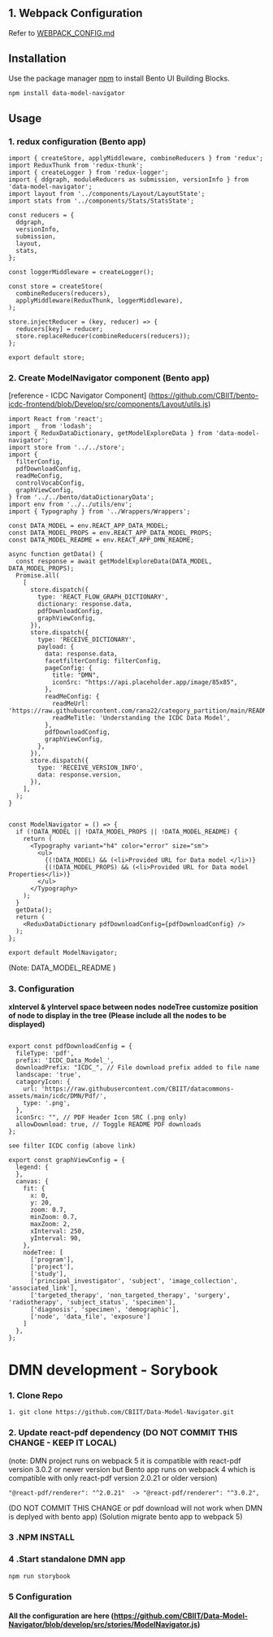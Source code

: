 ## 1. Webpack Configuration
Refer to [WEBPACK_CONFIG.md](https://github.com/CBIIT/Data-Model-Navigator/blob/documentation/WEBPACK_CONFIG.md)

## Installation

Use the package manager [npm](https://www.npmjs.com/) to install Bento UI Building Blocks.

```bash
npm install data-model-navigator
```

## Usage

### 1. redux configuration (Bento app)
``` store
import { createStore, applyMiddleware, combineReducers } from 'redux';
import ReduxThunk from 'redux-thunk';
import { createLogger } from 'redux-logger';
import { ddgraph, moduleReducers as submission, versionInfo } from 'data-model-navigator';
import layout from '../components/Layout/LayoutState';
import stats from '../components/Stats/StatsState';

const reducers = {
  ddgraph,
  versionInfo,
  submission,
  layout,
  stats,
};

const loggerMiddleware = createLogger();

const store = createStore(
  combineReducers(reducers),
  applyMiddleware(ReduxThunk, loggerMiddleware),
);

store.injectReducer = (key, reducer) => {
  reducers[key] = reducer;
  store.replaceReducer(combineReducers(reducers));
};

export default store;
```
### 2. Create ModelNavigator component (Bento app)
[reference - ICDC Navigator Component] (https://github.com/CBIIT/bento-icdc-frontend/blob/Develop/src/components/Layout/utils.js)
```react
import React from 'react';
import _ from 'lodash';
import { ReduxDataDictionary, getModelExploreData } from 'data-model-navigator';
import store from '../../store';
import {
  filterConfig,
  pdfDownloadConfig,
  readMeConfig,
  controlVocabConfig,
  graphViewConfig,
} from '../../bento/dataDictionaryData';
import env from '../../utils/env';
import { Typography } from '../Wrappers/Wrappers';

const DATA_MODEL = env.REACT_APP_DATA_MODEL;
const DATA_MODEL_PROPS = env.REACT_APP_DATA_MODEL_PROPS;
const DATA_MODEL_README = env.REACT_APP_DMN_README;

async function getData() {
  const response = await getModelExploreData(DATA_MODEL, DATA_MODEL_PROPS);
  Promise.all(
    [
      store.dispatch({
        type: 'REACT_FLOW_GRAPH_DICTIONARY',
        dictionary: response.data,
        pdfDownloadConfig,
        graphViewConfig,
      }),
      store.dispatch({
        type: 'RECEIVE_DICTIONARY',
        payload: {
          data: response.data,
          facetfilterConfig: filterConfig,
          pageConfig: {
            title: "DMN",
            iconSrc: "https://api.placeholder.app/image/85x85",
          },
          readMeConfig: {
            readMeUrl: 'https://raw.githubusercontent.com/rana22/category_partition/main/README.md',
            readMeTitle: 'Understanding the ICDC Data Model',
          },
          pdfDownloadConfig,
          graphViewConfig,
        },
      }),
      store.dispatch({
        type: 'RECEIVE_VERSION_INFO',
        data: response.version,
      }),
    ],
  );
}


const ModelNavigator = () => {
  if (!DATA_MODEL || !DATA_MODEL_PROPS || !DATA_MODEL_README) {
    return (
      <Typography variant="h4" color="error" size="sm">
        <ul>
          {(!DATA_MODEL) && (<li>Provided URL for Data model </li>)}
          {(!DATA_MODEL_PROPS) && (<li>Provided URL for Data model Properties</li>)}
        </ul>
      </Typography>
    );
  }
  getData();
  return (
    <ReduxDataDictionary pdfDownloadConfig={pdfDownloadConfig} />
  );
};

export default ModelNavigator;
```
(Note: DATA_MODEL_README )

### 3. Configuration
[reference - ICDC DMN Configuration]: https://github.com/CBIIT/bento-icdc-frontend/blob/Develop/src/bento/dataDictionaryData.js

**xIntervel & yIntervel space between nodes**
**nodeTree customize position of node to display in the tree (Please include all the nodes to be displayed)**

```

export const pdfDownloadConfig = {
  fileType: 'pdf',
  prefix: 'ICDC_Data_Model_',
  downloadPrefix: "ICDC_", // File download prefix added to file name
  landscape: 'true',
  catagoryIcon: {
    url: 'https://raw.githubusercontent.com/CBIIT/datacommons-assets/main/icdc/DMN/Pdf/',
    type: '.png',
  },
  iconSrc: "", // PDF Header Icon SRC (.png only)
  allowDownload: true, // Toggle README PDF downloads
};

see filter ICDC config (above link)

export const graphViewConfig = {
  legend: {
  },
  canvas: {
    fit: {
      x: 0,
      y: 20,
      zoom: 0.7,
      minZoom: 0.7,
      maxZoom: 2,
      xInterval: 250,
      yInterval: 90,
    },
    nodeTree: [
      ['program'],
      ['project'],
      ['study'],
      ['principal_investigator', 'subject', 'image_collection', 'associated_link'],
      ['targeted_therapy', 'non_targeted_therapy', 'surgery', 'radiotherapy', 'subject_status', 'specimen'],
      ['diagnosis', 'specimen', 'demographic'],
      ['node', 'data_file', 'exposure']
    ]
  },
};

```

# DMN development - Sorybook


### 1. Clone Repo
```
1. git clone https://github.com/CBIIT/Data-Model-Navigator.git
```

### 2. Update react-pdf dependency (DO NOT COMMIT THIS CHANGE - KEEP IT LOCAL)
(note: DMN project runs on webpack 5 it is compatible with react-pdf version 3.0.2 or newer version but Bento app runs on webpack 4 which is compatible with only react-pdf version 2.0.21 or older version)
```
"@react-pdf/renderer": "^2.0.21"  -> "@react-pdf/renderer": "^3.0.2",
```
(DO NOT COMMIT THIS CHANGE or pdf download will not work when DMN is deplyed with bento app)
(Solution migrate bento app to webpack 5)

### 3 .NPM INSTALL

### 4 .Start standalone DMN app
```
npm run storybook
```
### 5 Configuration
#### All the configuration are here (https://github.com/CBIIT/Data-Model-Navigator/blob/develop/src/stories/ModelNavigator.js)
